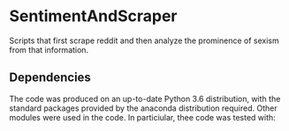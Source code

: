 # SentimentAndScraper
Scripts that first scrape reddit and then analyze the prominence of sexism from that information.

## Dependencies
The code was produced on an up-to-date Python 3.6 distribution, with the standard packages provided by the anaconda distribution required. Other modules were used in the code. 
In particiular, thee code was tested with:

